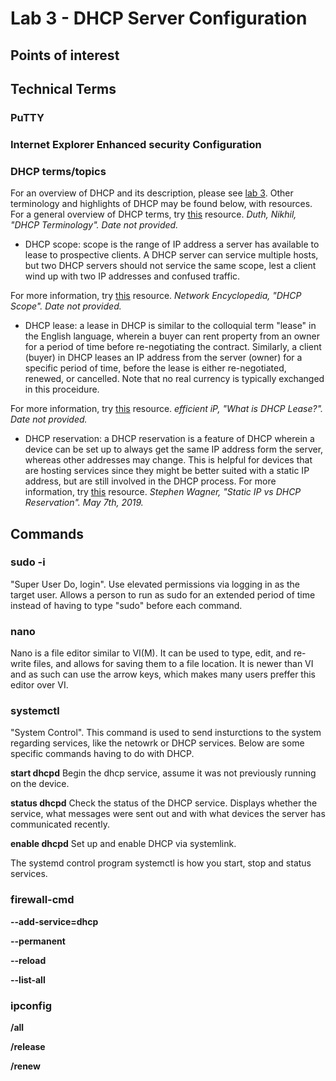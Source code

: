 # Lab 3 - DHCP Server Configuration

## Points of interest

### 

## Technical Terms

### PuTTY

### Internet Explorer Enhanced security Configuration

### DHCP terms/topics
For an overview of DHCP and its description, please see [lab 3](https://github.com/lenora4321/SYS255-techjournal/blob/master/lab3.md).  Other terminology and highlights of DHCP may be found below, with resources.  For a general overview of DHCP terms, try [this](https://browseitwebcom.wordpress.com/2018/01/04/dhcp-terminology/) resource.
*Duth, Nikhil, "DHCP Terminology".  Date not provided.*

 - DHCP scope: scope is the range of IP address a server has available to lease to prospective clients.  A DHCP server can service multiple hosts, but two DHCP servers should not service the same scope, lest a client wind up with two IP addresses and confused traffic.
 
 For more information, try [this](https://networkencyclopedia.com/dhcp-scope/) resource.
 *Network Encyclopedia, "DHCP Scope".  Date not provided.*
 
 - DHCP lease: a lease in DHCP is similar to the colloquial term "lease" in the English language, wherein a buyer can rent property from an owner for a period of time before re-negotiating the contract.  Similarly, a client (buyer) in DHCP leases an IP address from the server (owner) for a specific period of time, before the lease is either re-negotiated, renewed, or cancelled.  Note that no real currency is typically exchanged in this proceidure.
 
 For more information, try [this](https://www.efficientip.com/glossary/dhcp-lease/) resource.
 *efficient iP, "What is DHCP Lease?". Date not provided.*

 - DHCP reservation: a DHCP reservation is a feature of DHCP wherein a device can be set up to always get the same IP address form the server, whereas other addresses may change.  This is helpful for devices that are hosting services since they might be better suited with a static IP address, but are still involved in the DHCP process.
 For more information, try [this](https://www.stephenwagner.com/2019/05/07/static-ip-vs-dhcp-reservation/#:~:text=A%20DHCP%20Reservation%20is%20a,server%20for%20an%20IP%20address.) resource.
 *Stephen Wagner, "Static IP vs DHCP Reservation".  May 7th, 2019.*

## Commands

### sudo -i
"Super User Do, login".  Use elevated permissions via logging in as the target user.  Allows a person to run as sudo for an extended period of time instead of having to type "sudo" before each command.

### nano
Nano is a file editor similar to VI(M).  It can be used to type, edit, and re-write files, and allows for saving them to a file location.  It is newer than VI and as such can use the arrow keys, which makes many users preffer this editor over VI.

### systemctl
"System Control".  This command is used to send insturctions to the system regarding services, like the netowrk or DHCP services.  Below are some specific commands having to do with DHCP.

**start dhcpd** Begin the dhcp service, assume it was not previously running on the device.

**status dhcpd** Check the status of the DHCP service.  Displays whether the service, what messages were sent out and with what devices the server has communicated recently.

**enable dhcpd** Set up and enable DHCP via systemlink.

The systemd control program systemctl is how you start, stop and status services.

### firewall-cmd

**--add-service=dhcp**

**--permanent**

**--reload**

**--list-all**

### ipconfig

**/all**

**/release**

**/renew**
